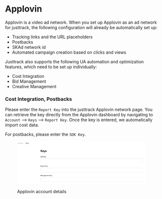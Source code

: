 # Applovin

Applovin is a video ad network. When you set up Applovin as an ad network for justtrack, the following configuration will already be automatically set up:

* Tracking links and the URL placeholders
* Postbacks
* SKAd network id
* Automated campaign creation based on clicks and views

Justtrack also supports the following UA automation and optimization features, which need to be set up individually:

* Cost Integration
* Bid Management
* Creative Management

### Cost Integration, Postbacks

Please enter the `Report Key` into the justtrack Applovin network page. You can retrieve the key directly from the Applovin dashboard by navigating to `Account` --> `Keys` --> `Report Key`. Once the key is entered, we automatically import cost data.

For postbacks, please enter the `SDK Key`.

<figure><img src="../.gitbook/assets/applovin-credentials.png" alt=""><figcaption><p>Applovin account details</p></figcaption></figure>
